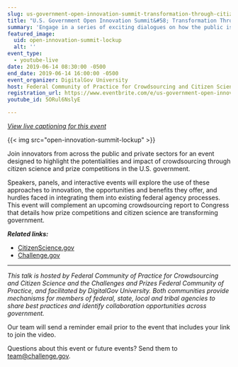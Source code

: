```yaml
---
slug: us-government-open-innovation-summit-transformation-through-citizen-science-prize-competitions
title: "U.S. Government Open Innovation Summit&#58; Transformation Through Citizen Science and Prize Competitions"
summary: 'Engage in a series of exciting dialogues on how the public is helping to reshape government&#46;'
featured_image:
  uid: open-innovation-summit-lockup
  alt: ''
event_type:
  - youtube-live
date: 2019-06-14 08:30:00 -0500
end_date: 2019-06-14 16:00:00 -0500
event_organizer: DigitalGov University
host: Federal Community of Practice for Crowdsourcing and Citizen Science (FedCCS), Challenges and Prizes Federal Community of Practice
registration_url: https://www.eventbrite.com/e/us-government-open-innovation-summit-transformation-through-citizen-science-and-prizes-registration-61872290687
youtube_id: 5ORul6NslyE

---
```


_[View live captioning for this event ](https://www.captionedtext.com/client/event.aspx?EventID=4043837&CustomerID=321)_

{{< img src="open-innovation-summit-lockup" >}}

Join innovators from across the public and private sectors for an event designed to highlight the potentialities and impact of crowdsourcing through citizen science and prize competitions in the U.S. government.

Speakers, panels, and interactive events will explore the use of these approaches to innovation, the opportunities and benefits they offer, and hurdles faced in integrating them into existing federal agency processes. This event will complement an upcoming crowdsourcing report to Congress that details how prize competitions and citizen science are transforming government.

***Related links:***

- [CitizenScience.gov](http://www.citizenscience.gov)
- [Challenge.gov](http://www.challenge.gov)

---

_This talk is hosted by Federal Community of Practice for Crowdsourcing and Citizen Science and the Challenges and Prizes Federal Community of Practice, and facilitated by DigitalGov University. Both communities provide mechanisms for members of federal, state, local and tribal agencies to share best practices and identify collaboration opportunities across government._

Our team will send a reminder email prior to the event that includes your link to join the video.

Questions about this event or future events? Send them to [team@challenge.gov](mailto:team@challenge.gov).

